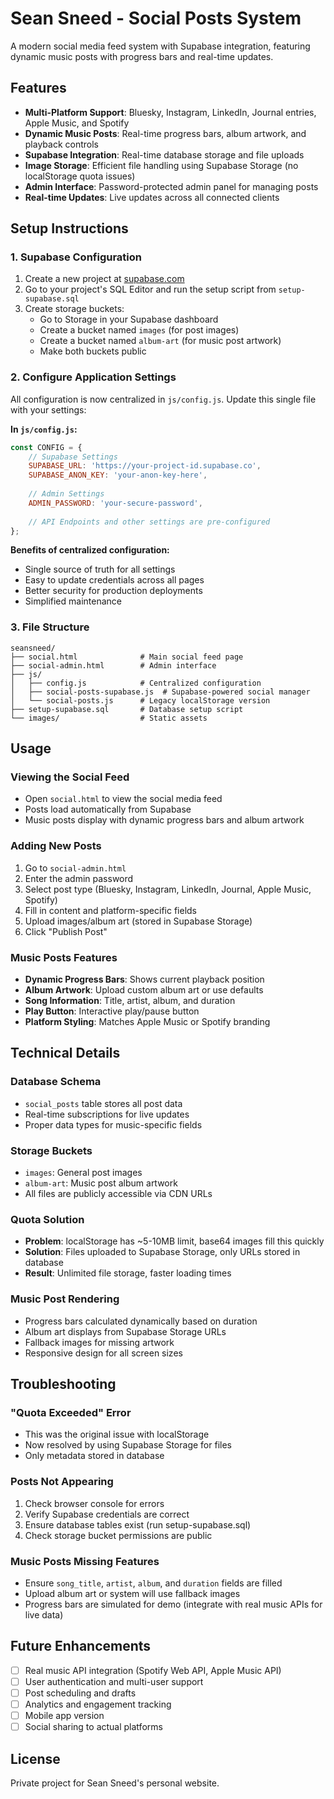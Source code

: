 # Sean Sneed - Social Posts System

A modern social media feed system with Supabase integration, featuring dynamic music posts with progress bars and real-time updates.

## Features

- **Multi-Platform Support**: Bluesky, Instagram, LinkedIn, Journal entries, Apple Music, and Spotify
- **Dynamic Music Posts**: Real-time progress bars, album artwork, and playback controls
- **Supabase Integration**: Real-time database storage and file uploads
- **Image Storage**: Efficient file handling using Supabase Storage (no localStorage quota issues)
- **Admin Interface**: Password-protected admin panel for managing posts
- **Real-time Updates**: Live updates across all connected clients

## Setup Instructions

### 1. Supabase Configuration

1. Create a new project at [supabase.com](https://supabase.com)
2. Go to your project's SQL Editor and run the setup script from `setup-supabase.sql`
3. Create storage buckets:
   - Go to Storage in your Supabase dashboard
   - Create a bucket named `images` (for post images)
   - Create a bucket named `album-art` (for music post artwork)
   - Make both buckets public

### 2. Configure Application Settings

All configuration is now centralized in `js/config.js`. Update this single file with your settings:

**In `js/config.js`:**
```javascript
const CONFIG = {
    // Supabase Settings
    SUPABASE_URL: 'https://your-project-id.supabase.co',
    SUPABASE_ANON_KEY: 'your-anon-key-here',
    
    // Admin Settings
    ADMIN_PASSWORD: 'your-secure-password',
    
    // API Endpoints and other settings are pre-configured
};
```

**Benefits of centralized configuration:**
- Single source of truth for all settings
- Easy to update credentials across all pages
- Better security for production deployments
- Simplified maintenance

### 3. File Structure

```
seansneed/
├── social.html              # Main social feed page
├── social-admin.html        # Admin interface
├── js/
│   ├── config.js            # Centralized configuration
│   ├── social-posts-supabase.js  # Supabase-powered social manager
│   └── social-posts.js      # Legacy localStorage version
├── setup-supabase.sql       # Database setup script
└── images/                  # Static assets
```

## Usage

### Viewing the Social Feed
- Open `social.html` to view the social media feed
- Posts load automatically from Supabase
- Music posts display with dynamic progress bars and album artwork

### Adding New Posts
1. Go to `social-admin.html`
2. Enter the admin password
3. Select post type (Bluesky, Instagram, LinkedIn, Journal, Apple Music, Spotify)
4. Fill in content and platform-specific fields
5. Upload images/album art (stored in Supabase Storage)
6. Click "Publish Post"

### Music Posts Features
- **Dynamic Progress Bars**: Shows current playback position
- **Album Artwork**: Upload custom album art or use defaults
- **Song Information**: Title, artist, album, and duration
- **Play Button**: Interactive play/pause button
- **Platform Styling**: Matches Apple Music or Spotify branding

## Technical Details

### Database Schema
- `social_posts` table stores all post data
- Real-time subscriptions for live updates
- Proper data types for music-specific fields

### Storage Buckets
- `images`: General post images
- `album-art`: Music post album artwork
- All files are publicly accessible via CDN URLs

### Quota Solution
- **Problem**: localStorage has ~5-10MB limit, base64 images fill this quickly
- **Solution**: Files uploaded to Supabase Storage, only URLs stored in database
- **Result**: Unlimited file storage, faster loading times

### Music Post Rendering
- Progress bars calculated dynamically based on duration
- Album art displays from Supabase Storage URLs
- Fallback images for missing artwork
- Responsive design for all screen sizes

## Troubleshooting

### "Quota Exceeded" Error
- This was the original issue with localStorage
- Now resolved by using Supabase Storage for files
- Only metadata stored in database

### Posts Not Appearing
1. Check browser console for errors
2. Verify Supabase credentials are correct
3. Ensure database tables exist (run setup-supabase.sql)
4. Check storage bucket permissions are public

### Music Posts Missing Features
- Ensure `song_title`, `artist`, `album`, and `duration` fields are filled
- Upload album art or system will use fallback images
- Progress bars are simulated for demo (integrate with real music APIs for live data)

## Future Enhancements

- [ ] Real music API integration (Spotify Web API, Apple Music API)
- [ ] User authentication and multi-user support
- [ ] Post scheduling and drafts
- [ ] Analytics and engagement tracking
- [ ] Mobile app version
- [ ] Social sharing to actual platforms

## License

Private project for Sean Sneed's personal website. 